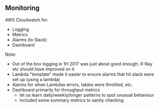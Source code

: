 ## Monitoring

AWS Cloudwatch for:

- Logging
- Metrics
- Alarms (to Slack)
- Dashboard



Note:
- Out of the box logging in 1H 2017 was just about good enough; X-Ray etc should have improved on it
- Lambda "template" made it easier to ensure alarms that hit slack were set up (using a lambda)
- Alarms for when Lambdas errors, tables were throttled, etc.
- Dashboard primarily for throughput metrics
  - let us learn daily/weekly/longer patterns to spot unusual behaviour
  - included some summary metrics to sanity checking
